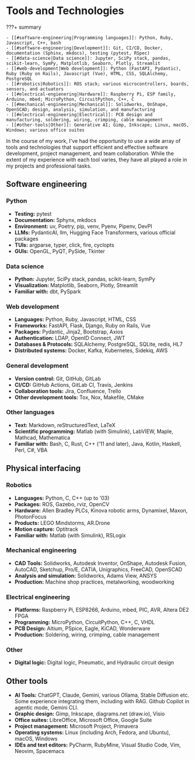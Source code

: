 # Tools and Technologies

???+ summary

    - [[#software-engineering|Programming languages]]: Python, Ruby, Javascript, C++, bash
    - [[#software-engineering|Development]]: Git, CI/CD, Docker, documentation (Sphinx, mkdocs), testing (pytest, RSpec)
    - [[#data-science|Data science]]: Jupyter, SciPy stack, pandas, scikit-learn, SymPy, Matplotlib, Seaborn, Plotly, Streamlit
    - [[#web-development|Web development]]: Python (FastAPI, Pydantic), Ruby (Ruby on Rails), Javascript (Vue), HTML, CSS, SQLAlchemy, PostgreSQL
    - [[#robotics|Robotics]]: ROS stack; various microcontrollers, boards, sensors, and actuators
    - [[#electrical-engienering|Hardware]]: Raspberry Pi, ESP family, Arduino, mbed; MicroPython, CircuitPython, C++, C
    - [[#mechanical-engineering|Mechanical]]: Solidworks, OnShape, OpenSCAD; design, analysis, simulation, and manufacturing
    - [[#electrical-engineering|Electrical]]: PCB design and manufacturing, soldering, wiring, crimping, cable management
    - [[#other-tools|Other]]: Generative AI; Gimp, Inkscape; Linux, macOS, Windows; various office suites

In the course of my work, I've had the opportunity to use a wide array of tools and technologies that support
efficient and effective software development, project management, and team collaboration.
While the extent of my experience with each tool varies, they have all played a role in my projects and professional tasks.

## Software engineering

### Python

- **Testing:** pytest
- **Documentation:** Sphynx, mkdocs
- **Environment:** uv, Poetry, pip, venv, Pyenv, Pipenv, DevPI
- **LLMs:** PydanticAI, llm, Hugging Face Transformers, various official packages
- **TUIs:** argparse, typer, click, fire, cyclopts
- **GUIs:** OpenGL, PyQT, PySide, Tkinter

### Data science

- **Python:** Jupyter, SciPy stack, pandas, scikit-learn, SymPy
- **Visualization:** Matplotlib, Seaborn, Plotly, Streamlit
- **Familiar with:** dbt, PySpark

### Web development

- **Languages:** Python, Ruby, Javascript, HTML, CSS
- **Frameworks:** FastAPI, Flask, Django, Ruby on Rails, Vue
- **Packages:** Pydantic, Jinja2, Bootstrap, Axios
- **Authentication:** LDAP, OpenID Connect, JWT
- **Databases & Protocols:** SQLAlchemy, PostgreSQL, SQLite, redis, HL7
- **Distributed systems:** Docker, Kafka, Kubernetes, Sidekiq, AWS

### General development

- **Version control:** Git, GitHub, GitLab
- **CI/CD:** GitHub Actions, GitLab CI, Travis, Jenkins
- **Collaboration tools:** Jira, Confluence, Trello
- **Other development tools:** Tox, Nox, Makefile, CMake

### Other languages

- **Text:** Markdown, reStructuredText, LaTeX
- **Scientific programming:** Matlab (with Simulink), LabVIEW, Maple, Mathcad, Mathematica
- **Familiar with:** Bash, C, Rust, C++ ('11 and later), Java, Kotlin, Haskell, Perl, C#, VBA

## Physical interfacing

### Robotics

- **Languages:** Python, C, C++ (up to '03)
- **Packages:** ROS, Gazebo, rviz, OpenCV
- **Hardware:** Allen Bradley PLCs, Kinova robotic arms, Dynamixel, Maxon, PhotonFocus
- **Products:** LEGO Mindstorms, AR.Drone
- **Motion capture:** Optitrack
- **Familiar with:** Matlab (with Simulink), RSLogix

### Mechanical engineering

- **CAD Tools:** Solidworks, Autodesk Inventor, OnShape, Autodesk Fusion, AutoCAD, Sketchup, Pro/E, CATIA, Unigraphics, FreeCAD, OpenSCAD
- **Analysis and simulation:** Solidworks, Adams View, ANSYS
- **Production:** Machine shop practices, metalworking, woodworking

### Electrical engineering

- **Platforms:** Raspberry Pi, ESP8266, Arduino, mbed, PIC, AVR, Altera DE2 FPGA
- **Programming:** MicroPython, CircuitPython, C++, C, VHDL
- **PCB Design:** Altium, PSpice, Eagle, KiCAD, Wonderware
- **Production:** Soldering, wiring, crimping, cable management

### Other

- **Digital logic:** Digital logic, Pneumatic, and Hydraulic circuit design

## Other tools

- **AI Tools:** ChatGPT, Claude, Gemini, various Ollama, Stable Diffusion etc. Some experience integrating them, including with RAG. Github Copilot in agentic mode, Gemini CLI.
- **Graphic design:** Gimp, Inkscape, diagrams.net (draw.io), Visio
- **Office suites:** LibreOffice, Microsoft Office, Google Suite
- **Project management:** Microsoft Project, Primavera
- **Operating systems:** Linux (including Arch, Fedora, and Ubuntu), macOS, Windows
- **IDEs and text editors:** PyCharm, RubyMine, Visual Studio Code, Vim, Neovim, Spacemacs
